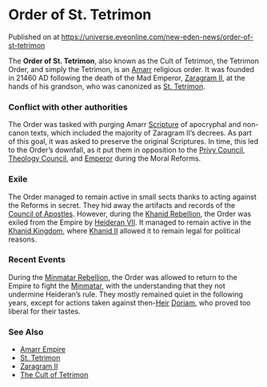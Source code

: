 # Order of St. Tetrimon
Published on  at https://universe.eveonline.com/new-eden-news/order-of-st-tetrimon

The **Order of St. Tetrimon**, also known as the Cult of Tetrimon, the Tetrimon Order, and simply the Tetrimon, is an [Amarr](6BPFRy27fN4LnYlIyzvEwo) religious order. It was founded in 21460 AD following the death of the Mad Emperor, [Zaragram II](1DsGoYgw9GBQN8lqX77VlE), at the hands of his grandson, who was canonized as [St. Tetrimon](3oR2akT6mzavwkTXD52j5X).


### Conflict with other authorities 
The Order was tasked with purging Amarr [Scripture](tWsGYkfVxuvQDdt57cCUp) of apocryphal and non-canon texts, which included the majority of Zaragram II’s decrees. As part of this goal, it was asked to preserve the original Scriptures. In time, this led to the Order’s downfall, as it put them in opposition to the [Privy Council](privy-council), [Theology Council](38uUjWk3RiR80FqDwjmQWk), and [Emperor](3Akx6UWUOJM90aQeaPgDtJ) during the Moral Reforms. 


### Exile
The Order managed to remain active in small sects thanks to acting against the Reforms in secret. They hid away the artifacts and records of the [Council of Apostles](nTZLcvZprqLLUiGIaVQu7). However, during the [Khanid Rebellion](4O0h6TYzDTC6bEHncE0ICQ), the Order was exiled from the Empire by [Heideran VII](4Olxc4nxWd7y1mjFPhvHnV). It managed to remain active in the [Khanid Kingdom](khanid-kingdom), where [Khanid II](5HlA8KgFOuLy4jTf3t54xf) allowed it to remain legal for political reasons.


### Recent Events 
During the [Minmatar Rebellion](25a8Ts7aOIqgem8gcsm71N), the Order was allowed to return to the Empire to fight the [Minmatar](1rpu7pfwTPVznAczjw2pOp), with the understanding that they not undermine Heideran’s rule. They mostly remained quiet in the following years, except for actions taken against then-[Heir](54zoGW31RF0k0QF9KkOBjh) [Doriam](1aaBMbCysLA8uJjQQczFwT), who proved too liberal for their tastes.

### See Also 
* [Amarr Empire](6BPFRy27fN4LnYlIyzvEwo)
* [St. Tetrimon](3oR2akT6mzavwkTXD52j5X)
* [Zaragram II](1DsGoYgw9GBQN8lqX77VlE)
* [The Cult of Tetrimon](38bc0UfLgznQjjkDBeOdDL)
